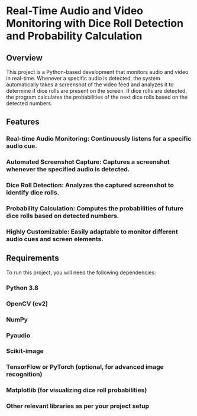# Real-Time Audio and Video Monitoring with Dice Roll Detection and Probability Calculation
## Overview
This project is a Python-based development that monitors audio and video in real-time. Whenever a specific audio is detected, the system automatically takes a screenshot of the video feed and analyzes it to determine if dice rolls are present on the screen. If dice rolls are detected, the program calculates the probabilities of the next dice rolls based on the detected numbers.

## Features
### Real-time Audio Monitoring: Continuously listens for a specific audio cue.
### Automated Screenshot Capture: Captures a screenshot whenever the specified audio is detected.
### Dice Roll Detection: Analyzes the captured screenshot to identify dice rolls.
### Probability Calculation: Computes the probabilities of future dice rolls based on detected numbers.
### Highly Customizable: Easily adaptable to monitor different audio cues and screen elements.
## Requirements
To run this project, you will need the following dependencies:

### Python 3.8
### OpenCV (cv2)
### NumPy
### Pyaudio
### Scikit-image
### TensorFlow or PyTorch (optional, for advanced image recognition)
### Matplotlib (for visualizing dice roll probabilities)
### Other relevant libraries as per your project setup

